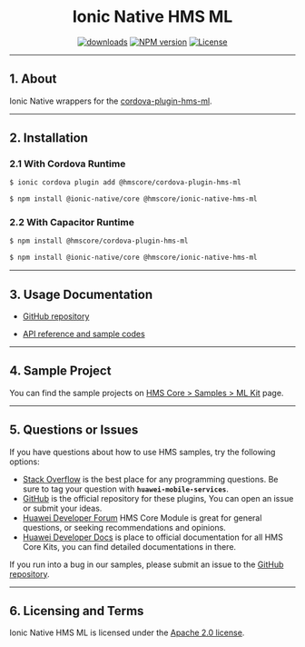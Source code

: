 <p align="center">
  <h1 align="center">Ionic Native HMS ML</h1>
</p>

<p align="center">
  <a href="https://www.npmjs.com/package/@hmscore/ionic-native-hms-ml"><img src="https://img.shields.io/npm/dm/@hmscore/ionic-native-hms-ml?color=%23007EC6&style=for-the-badge" alt="downloads"></a>
  <a href="https://www.npmjs.com/package/@hmscore/ionic-native-hms-ml"><img src="https://img.shields.io/npm/v/@hmscore/ionic-native-hms-ml?color=%23ed2a1c&style=for-the-badge" alt="NPM version"></a>
  <a href="./LICENSE"><img src="https://img.shields.io/npm/l/@hmscore/ionic-native-hms-ml.svg?color=%3bcc62&style=for-the-badge" alt="License"></a>
</p>

----

## 1. About

Ionic Native wrappers for the [cordova-plugin-hms-ml](https://www.npmjs.com/package/@hmscore/cordova-plugin-hms-ml).

---

## 2. Installation

### 2.1 With Cordova Runtime

```bash
$ ionic cordova plugin add @hmscore/cordova-plugin-hms-ml
```

```bash
$ npm install @ionic-native/core @hmscore/ionic-native-hms-ml
```

### 2.2 With Capacitor Runtime

```bash
$ npm install @hmscore/cordova-plugin-hms-ml
```

```bash
$ npm install @ionic-native/core @hmscore/ionic-native-hms-ml
```

---

## 3. Usage Documentation

- [GitHub repository](https://github.com/HMS-Core/hms-cordova-plugin)

- [API reference and sample codes](https://developer.huawei.com/consumer/en/doc/development/HMS-Plugin-References-V1/introduction-0000001051088632-V1?ha_source=hms1)

---

## 4. Sample Project

You can find the sample projects on [HMS Core > Samples > ML Kit](https://developer.huawei.com/consumer/en/doc/overview/HMS-Core-Plugin?ha_source=hms1) page.

---

## 5. Questions or Issues

If you have questions about how to use HMS samples, try the following options:

- [Stack Overflow](https://stackoverflow.com/questions/tagged/huawei-mobile-services) is the best place for any programming questions. Be sure to tag your question with **`huawei-mobile-services`**.
- [GitHub](https://github.com/HMS-Core/hms-cordova-plugin) is the official repository for these plugins, You can open an issue or submit your ideas.
- [Huawei Developer Forum](https://forums.developer.huawei.com/forumPortal/en/home?fid=0101187876626530001?ha_source=hms1) HMS Core Module is great for general questions, or seeking recommendations and opinions.
- [Huawei Developer Docs](https://developer.huawei.com/consumer/en/doc/overview/HMS-Core-Plugin?ha_source=hms1) is place to official documentation for all HMS Core Kits, you can find detailed documentations in there.

If you run into a bug in our samples, please submit an issue to the [GitHub repository](https://github.com/HMS-Core/hms-cordova-plugin).

---

## 6. Licensing and Terms

Ionic Native HMS ML is licensed under the [Apache 2.0 license](LICENSE).
